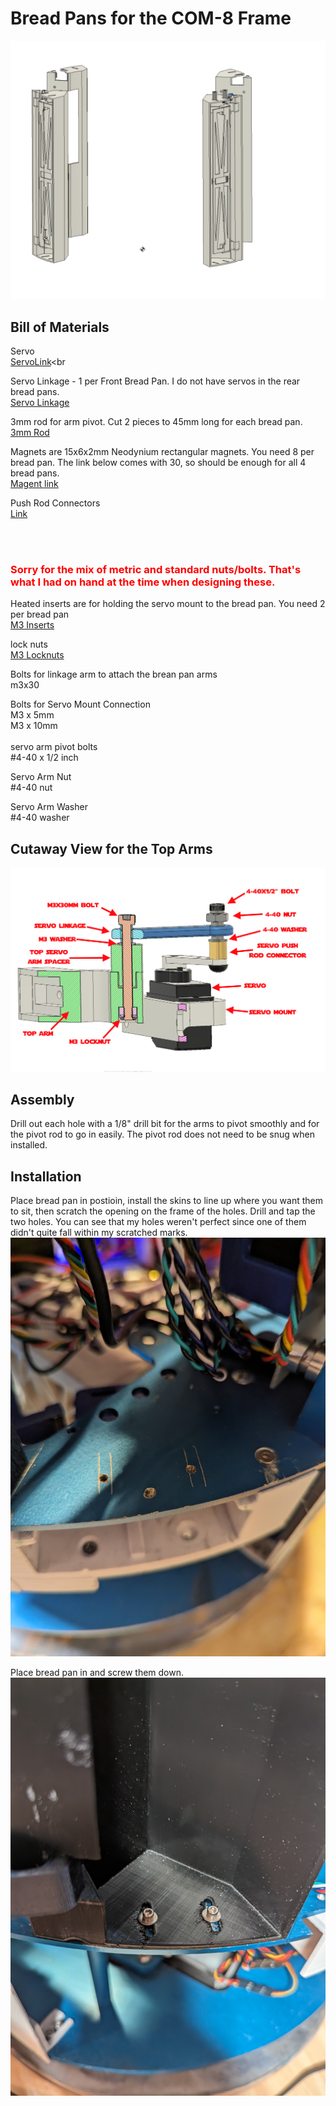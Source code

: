 # Bread Pans for the COM-8 Frame
![Overview Shot](./Images/BreadPansMain.png)

## Bill of Materials

Servo <br>
[ServoLink](https://hitecrcd.com/products/servos/micro-and-mini-servos/analog-micro-and-mini-servos/hs-65hb/product)<br
>
Servo Linkage - 1 per Front Bread Pan.  I do not have servos in the rear bread pans.<br>
[Servo Linkage](https://www.amazon.com/gp/product/B09KM8J4QX/ref=ppx_yo_dt_b_search_asin_title?ie=UTF8&psc=1)

3mm rod for arm pivot.  Cut 2 pieces to 45mm long for each bread pan.<br>
[3mm Rod](https://www.amazon.com/gp/product/B07B4W6S2X/ref=ppx_yo_dt_b_search_asin_title?ie=UTF8&psc=1)

Magnets are 15x6x2mm Neodynium rectangular magnets.  You need 8 per bread pan.  The link below comes with 30, so should be enough for all 4 bread pans.<br>
[Magent link](https://www.amazon.com/gp/product/B0B7X3RJ54/ref=ppx_yo_dt_b_search_asin_title?ie=UTF8&psc=1)

Push Rod Connectors<br>
[Link](https://www.amazon.com/Du-Bro-605-Connectors-Re-Usable-12-Pack/dp/B0006O8U0M/ref=pd_bxgy_img_sccl_1/133-7283762-3099155?pd_rd_w=0uyDT&content-id=amzn1.sym.26a5c67f-1a30-486b-bb90-b523ad38d5a0&pf_rd_p=26a5c67f-1a30-486b-bb90-b523ad38d5a0&pf_rd_r=MRQYDZH73A7FNQ5YHA91&pd_rd_wg=dT9Al&pd_rd_r=012360b2-69bd-45a0-953a-be307aec8152&pd_rd_i=B0006O8U0M&psc=1DataPanel)

<br><br>
 ### <span style="color: red;">Sorry for the mix of metric and standard nuts/bolts.  That's what I had on hand at the time when designing these.</span>



Heated inserts are for holding the servo mount to the bread pan.  You need 2 per bread pan<br>
[M3 Inserts](https://www.amazon.com/gp/product/B07NBTCHP1/ref=ppx_yo_dt_b_search_asin_title?ie=UTF8&psc=1)

lock nuts<br>
[M3 Locknuts](https://www.amazon.com/100Pcs-Stainless-Self-Lock-Inserted-Clinching/dp/B075ZZW7VL/ref=sr_1_3?crid=OFR0VSCDUY47&keywords=M3+locknuts&qid=1693488087&s=industrial&sprefix=m3+locknuts%2Cindustrial%2C92&sr=1-3)

Bolts for linkage arm to attach the brean pan arms<br>
m3x30 

Bolts for Servo Mount Connection<br>
M3 x 5mm <br>
M3 x 10mm<br>
<br>
servo arm pivot bolts<br>
#4-40 x 1/2 inch<br>

Servo Arm Nut<br>
#4-40 nut

Servo Arm Washer<br>
#4-40 washer

## Cutaway View for the Top Arms
![Cutaway](./Images/Top_Arm_Cutaway.png)

## Assembly
Drill out each hole with a 1/8" drill bit for the arms to pivot smoothly and for the pivot rod to go in easily.  The pivot rod does not need to be snug when installed.<br >


## Installation
Place bread pan in postioin, install the skins to line up where you want them to sit, then scratch the opening on the frame of the holes.  Drill and tap the two holes.  You can see that my holes weren't perfect since one of them didn't quite fall within my scratched marks.  
![Mounting_Holes](./Images/Bread_Pan_MountingHoles.MP.jpg)

Place bread pan in and screw them down.  
![Mounted](./Images/Bread_Pan_MountingScrews.jpg)